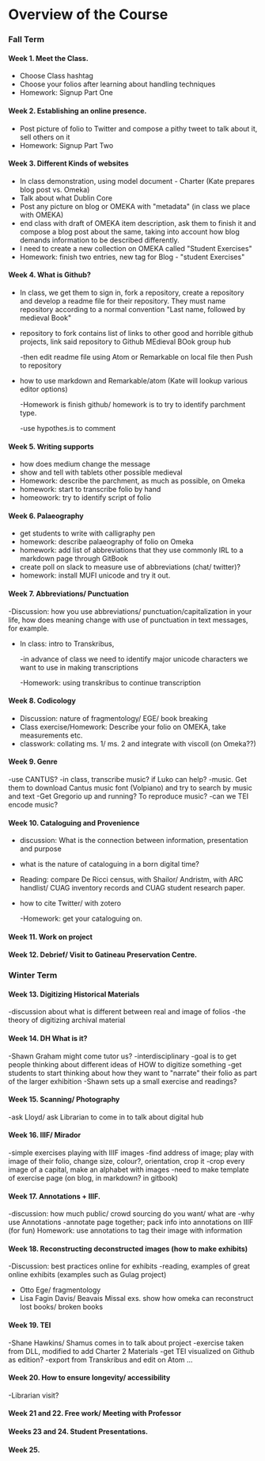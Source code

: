 # Overview of the Course

### Fall Term

#### Week 1. Meet the Class.

* Choose Class hashtag
* Choose your folios after learning about handling techniques
* Homework: Signup Part One

#### Week 2. Establishing an online presence.

* Post picture of folio to Twitter and compose a pithy tweet to talk about it, sell others on it
* Homework: Signup Part Two

#### Week 3. Different Kinds of websites

* In class demonstration, using model document - Charter \(Kate prepares blog post vs. Omeka\)
* Talk about what Dublin Core
* Post any picture on blog or OMEKA with "metadata" \(in class we place with OMEKA\)
* end class with draft of OMEKA item description, ask them to finish it and compose a blog post about the same, taking into account how blog demands information to be described differently.
* I need to create a new collection on OMEKA called "Student Exercises"
* Homework: finish two entries, new tag for Blog - "student Exercises"

#### Week 4. What is Github?

* In class, we get them to sign in, fork a repository, create a repository and develop a readme file for their repository. They must name repository according to a normal convention "Last name, followed by medieval Book"
* repository to fork contains list of links to other good and horrible github projects, link said repository to Github MEdieval BOok group hub

  -then edit readme file using Atom or Remarkable on local file then Push to repository

* how to use markdown and Remarkable/atom \(Kate will lookup various editor options\)

  -Homework is finish github/ homework is to try to identify parchment type.

  -use hypothes.is to comment

#### Week 5. Writing supports

* how does medium change the message
* show and tell with tablets other possible medieval
* Homework: describe the parchment, as much as possible, on Omeka
* homework: start to transcribe folio by hand
* homeowork: try to identify script of folio

#### Week 6. Palaeography

* get students to write with calligraphy pen
* homework: describe palaeography of folio on Omeka
* homework: add list of abbreviations that they use commonly IRL to a markdown page through GitBook
* create poll on slack to measure use of abbreviations \(chat/ twitter\)?
* homework: install MUFI unicode and try it out. 

#### Week 7. Abbreviations/ Punctuation

-Discussion: how you use abbreviations/ punctuation/capitalization in your life, how does meaning change with use of punctuation in text messages, for example.

* In class: intro to Transkribus,

  -in advance of class we need to identify major unicode characters we want to use in making transcriptions

  -Homework: using transkribus to continue transcription

#### Week 8. Codicology

* Discussion: nature of fragmentology/ EGE/ book breaking
* Class exercise/Homework: Describe your folio on OMEKA, take measurements etc.
* classwork: collating ms. 1/ ms. 2 and integrate with viscoll \(on Omeka??\)

#### Week 9. Genre

-use CANTUS? -in class, transcribe music? if Luko can help? -music. Get them to download Cantus music font \(Volpiano\) and try to search by music and text -Get Gregorio up and running? To reproduce music? -can we TEI encode music?

#### Week 10. Cataloguing and Provenience

* discussion: What is the connection between information, presentation and purpose
* what is the nature of cataloguing in a born digital time?
* Reading: compare De Ricci census, with Shailor/ Andristm, with ARC handlist/ CUAG inventory records and CUAG student research paper.
* how to cite Twitter/ with zotero

  -Homework: get your cataloguing on.

#### Week 11. Work on project

#### Week 12. Debrief/ Visit to Gatineau Preservation Centre.

### Winter Term

#### Week 13. Digitizing Historical Materials

-discussion about what is different between real and image of folios -the theory of digitizing archival material

#### Week 14. DH What is it?

-Shawn Graham might come tutor us? -interdisciplinary -goal is to get people thinking about different ideas of HOW to digitize something -get students to start thinking about how they want to "narrate" their folio as part of the larger exhibition -Shawn sets up a small exercise and readings?

#### Week 15. Scanning/ Photography

-ask Lloyd/ ask Librarian to come in to talk about digital hub

#### Week 16. IIIF/ Mirador

-simple exercises playing with IIIF images -find address of image; play with image of their folio, change size, colour?, orientation, crop it -crop every image of a capital, make an alphabet with images -need to make template of exercise page \(on blog, in markdown? in gitbook\)

#### Week 17. Annotations + IIIF.

-discussion: how much public/ crowd sourcing do you want/ what are -why use Annotations -annotate page together; pack info into annotations on IIIF \(for fun\) Homework: use annotations to tag their image with information

#### Week 18. Reconstructing deconstructed images \(how to make exhibits\)

-Discussion: best practices online for exhibits -reading, examples of great online exhibits \(examples such as Gulag project\)

* Otto Ege/ fragmentology
* Lisa Fagin Davis/ Beavais Missal exs. show how omeka can reconstruct lost books/ broken books

#### Week 19. TEI

-Shane Hawkins/ Shamus comes in to talk about project -exercise taken from DLL, modified to add Charter 2 Materials -get TEI visualized on Github as edition? -export from Transkribus and edit on Atom ...

#### Week 20. How to ensure longevity/ accessibility

-Librarian visit?

#### Week 21 and 22. Free work/ Meeting with Professor

#### Weeks 23 and 24. Student Presentations.

#### Week 25.

